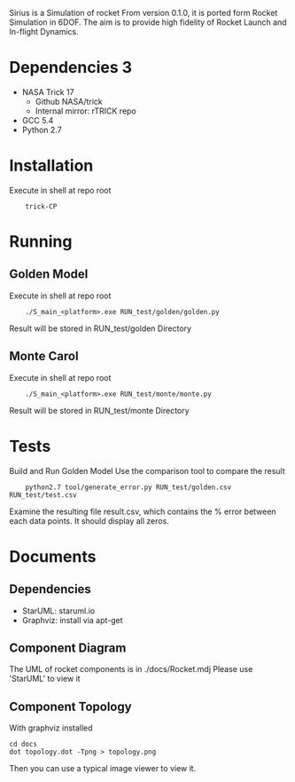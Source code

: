 Sirius is a Simulation of rocket
From version 0.1.0, it is ported form Rocket Simulation in 6DOF.
The aim is to provide high fidelity of Rocket Launch and In-flight Dynamics.

# Dependencies 3
 - NASA Trick 17
   - Github NASA/trick
   - Internal mirror: rTRICK repo
 - GCC 5.4
 - Python 2.7

# Installation
Execute in shell at repo root
```
    trick-CP
```

# Running
## Golden Model
Execute in shell at repo root
```
    ./S_main_<platform>.exe RUN_test/golden/golden.py
```
Result will be stored in RUN_test/golden Directory

## Monte Carol
Execute in shell at repo root
```
    ./S_main_<platform>.exe RUN_test/monte/monte.py
```
Result will be stored in RUN_test/monte Directory

# Tests
Build and Run Golden Model
Use the comparison tool to compare the result
```
    python2.7 tool/generate_error.py RUN_test/golden.csv RUN_test/test.csv
```
Examine the resulting file result.csv, which contains the % error between each data points. It should display all zeros.

# Documents
## Dependencies
 - StarUML: staruml.io
 - Graphviz: install via apt-get

## Component Diagram
The UML of rocket components is in ./docs/Rocket.mdj
Please use 'StarUML' to view it

## Component Topology
With graphviz installed
```
cd docs
dot topology.dot -Tpng > topology.png
```
Then you can use a typical image viewer to view it.

